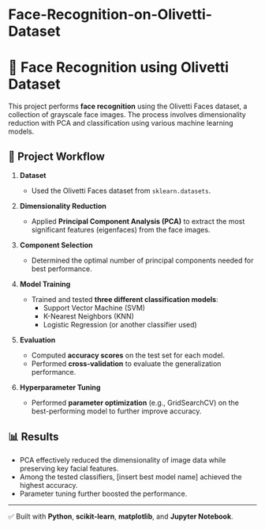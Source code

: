# Face-Recognition-on-Olivetti-Dataset

# 🧠 Face Recognition using Olivetti Dataset

This project performs **face recognition** using the Olivetti Faces dataset, a collection of grayscale face images. The process involves dimensionality reduction with PCA and classification using various machine learning models.

## 📌 Project Workflow

1. **Dataset**  
   - Used the Olivetti Faces dataset from `sklearn.datasets`.

2. **Dimensionality Reduction**  
   - Applied **Principal Component Analysis (PCA)** to extract the most significant features (eigenfaces) from the face images.

3. **Component Selection**  
   - Determined the optimal number of principal components needed for best performance.

4. **Model Training**  
   - Trained and tested **three different classification models**:
     - Support Vector Machine (SVM)
     - K-Nearest Neighbors (KNN)
     - Logistic Regression (or another classifier used)

5. **Evaluation**  
   - Computed **accuracy scores** on the test set for each model.
   - Performed **cross-validation** to evaluate the generalization performance.

6. **Hyperparameter Tuning**  
   - Performed **parameter optimization** (e.g., GridSearchCV) on the best-performing model to further improve accuracy.

## 📊 Results

- PCA effectively reduced the dimensionality of image data while preserving key facial features.
- Among the tested classifiers, [insert best model name] achieved the highest accuracy.
- Parameter tuning further boosted the performance.

---

✅ Built with **Python**, **scikit-learn**, **matplotlib**, and **Jupyter Notebook**.
